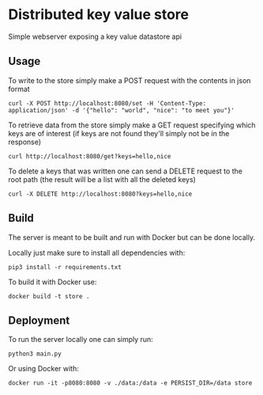 # Distributed key value store

Simple webserver exposing a key value datastore api

## Usage

To write to the store simply make a POST request with the contents in json format
```
curl -X POST http://localhost:8080/set -H 'Content-Type: application/json' -d '{"hello": "world", "nice": "to meet you"}'
```

To retrieve data from the store simply make a GET request specifying which keys are of interest (if keys are not found they'll simply not be in the response)
```
curl http://localhost:8080/get?keys=hello,nice
```

To delete a keys that was written one can send a DELETE request to the root path (the result will be a list with all the deleted keys)
```
curl -X DELETE http://localhost:8080?keys=hello,nice
```

## Build

The server is meant to be built and run with Docker but can be done locally.

Locally just make sure to install all dependencies with:
```
pip3 install -r requirements.txt
```

To build it with Docker use:
```
docker build -t store .
```

## Deployment

To run the server locally one can simply run:
```
python3 main.py
```

Or using Docker with:
```
docker run -it -p8080:8080 -v ./data:/data -e PERSIST_DIR=/data store
```
